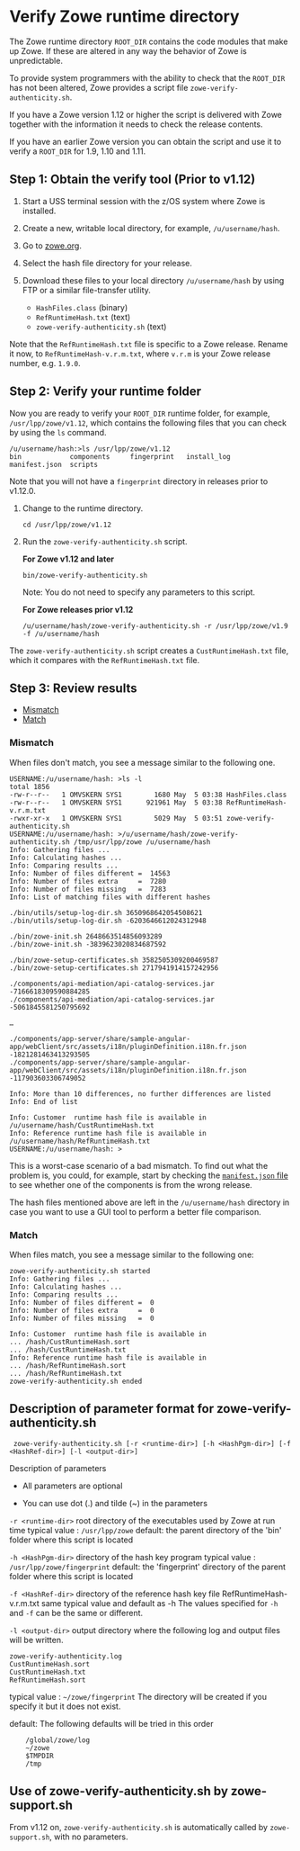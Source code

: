 # Verify Zowe runtime directory

The Zowe runtime directory `ROOT_DIR` contains the code modules that make up Zowe.  If these are altered in any way the behavior of Zowe is unpredictable.  

To provide system programmers with the ability to check that the `ROOT_DIR` has not been altered, Zowe provides a script file `zowe-verify-authenticity.sh`. 

If you have a Zowe version 1.12 or higher the script is delivered with Zowe together with the information it needs to check the release contents.  

If you have an earlier Zowe version you can obtain the script and use it to verify a `ROOT_DIR` for 1.9, 1.10 and 1.11.   

## Step 1: Obtain the verify tool (Prior to v1.12)

1. Start a USS terminal session with the z/OS system where Zowe is installed.  
2. Create a new, writable local directory, for example, `/u/username/hash`.
3. Go to [zowe.org](https://www.zowe.org/).
4. Select the hash file directory for your release.
5. Download these files to your local directory `/u/username/hash`  by using FTP or a similar file-transfer utility.  <!--How to select the hash files? Will there be a link or button somewhere? -->

   - `HashFiles.class` (binary)
   - `RefRuntimeHash.txt` (text)  
   - `zowe-verify-authenticity.sh` (text)

Note that the `RefRuntimeHash.txt` file is specific to a Zowe release.  Rename it now, to `RefRuntimeHash-v.r.m.txt`, where `v.r.m` is your Zowe release number, e.g. `1.9.0`.  

## Step 2: Verify your runtime folder

Now you are ready to verify your `ROOT_DIR` runtime folder, for example, `/usr/lpp/zowe/v1.12`, which contains the following files that you can check by using the `ls` command. 

```
/u/username/hash:>ls /usr/lpp/zowe/v1.12
bin            components     fingerprint   install_log    manifest.json  scripts
```
Note that you will not have a `fingerprint` directory in releases prior to v1.12.0.  

1. Change to the runtime directory. 
   ```
   cd /usr/lpp/zowe/v1.12
   ``` 

2. Run the `zowe-verify-authenticity.sh` script.

   **For Zowe v1.12 and later** 

   ```
   bin/zowe-verify-authenticity.sh
   ``` 
   Note: You do not need to specify any parameters to this script.  

   **For Zowe releases prior v1.12**
   ```
   /u/username/hash/zowe-verify-authenticity.sh -r /usr/lpp/zowe/v1.9 -f /u/username/hash
   ```

The `zowe-verify-authenticity.sh` script creates a `CustRuntimeHash.txt` file, which it compares with the `RefRuntimeHash.txt` file.  

## Step 3: Review results

- [Mismatch](#mismatch)
- [Match](#match)

### Mismatch

When files don't match, you see a message similar to the following one. 

```
USERNAME:/u/username/hash: >ls -l
total 1856
-rw-r--r--   1 OMVSKERN SYS1        1680 May  5 03:38 HashFiles.class
-rw-r--r--   1 OMVSKERN SYS1      921961 May  5 03:38 RefRuntimeHash-v.r.m.txt
-rwxr-xr-x   1 OMVSKERN SYS1        5029 May  5 03:51 zowe-verify-authenticity.sh
USERNAME:/u/username/hash: >/u/username/hash/zowe-verify-authenticity.sh /tmp/usr/lpp/zowe /u/username/hash
Info: Gathering files ...
Info: Calculating hashes ...
Info: Comparing results ...
Info: Number of files different =  14563
Info: Number of files extra     =  7280
Info: Number of files missing   =  7283
Info: List of matching files with different hashes

./bin/utils/setup-log-dir.sh 3650968642054508621
./bin/utils/setup-log-dir.sh -6203646612024312948

./bin/zowe-init.sh 2648663514856093289
./bin/zowe-init.sh -3839623020834687592

./bin/zowe-setup-certificates.sh 3582505309200469587
./bin/zowe-setup-certificates.sh 2717941914157242956

./components/api-mediation/api-catalog-services.jar -7166618309590884285
./components/api-mediation/api-catalog-services.jar -5061845581250795692

…

./components/app-server/share/sample-angular-app/webClient/src/assets/i18n/pluginDefinition.i18n.fr.json -1821281463413293505
./components/app-server/share/sample-angular-app/webClient/src/assets/i18n/pluginDefinition.i18n.fr.json -117903603306749052

Info: More than 10 differences, no further differences are listed
Info: End of list

Info: Customer  runtime hash file is available in  /u/username/hash/CustRuntimeHash.txt
Info: Reference runtime hash file is available in  /u/username/hash/RefRuntimeHash.txt
USERNAME:/u/username/hash: >
```

This is a worst-case scenario of a bad mismatch.  To find out what the problem is, you could, for example, start by checking the [`manifest.json` file](troubleshoot-zowe-release.md#check-the-zowe-release-number) to see whether one of the components is from the wrong release.

The hash files mentioned above are left in the `/u/username/hash` directory in case you want to use a GUI tool to perform a better file comparison.

### Match

When files match, you see a message similar to the following one:

```
zowe-verify-authenticity.sh started
Info: Gathering files ...
Info: Calculating hashes ...
Info: Comparing results ...
Info: Number of files different =  0
Info: Number of files extra     =  0
Info: Number of files missing   =  0

Info: Customer  runtime hash file is available in 
... /hash/CustRuntimeHash.sort
... /hash/CustRuntimeHash.txt
Info: Reference runtime hash file is available in 
... /hash/RefRuntimeHash.sort
... /hash/RefRuntimeHash.txt
zowe-verify-authenticity.sh ended
```

## Description of parameter format for zowe-verify-authenticity.sh
`
zowe-verify-authenticity.sh [-r <runtime-dir>] [-h <HashPgm-dir>] [-f <HashRef-dir>] [-l <output-dir>]`

Description of parameters

   - All parameters are optional

   - You can use dot (.) and tilde (~) in the parameters

`-r <runtime-dir>` root directory of the executables used by Zowe at run time
typical value : `/usr/lpp/zowe`
default: the parent directory of the 'bin' folder where this script is located

`-h <HashPgm-dir>` directory of the hash key program
typical value : `/usr/lpp/zowe/fingerprint`
default: the 'fingerprint' directory of the parent folder where this script is located

`-f <HashRef-dir>` directory of the reference hash key file RefRuntimeHash-v.r.m.txt
same typical value and default as -h
The values specified for `-h` and `-f` can be the same or different.

`-l <output-dir>`  output directory where the following log and output files will be written.

    zowe-verify-authenticity.log
    CustRuntimeHash.sort
    CustRuntimeHash.txt 
    RefRuntimeHash.sort  

typical value : `~/zowe/fingerprint`
The directory will be created if you specify it but it does not exist.

default: The following defaults will be tried in this order
```
    /global/zowe/log 
    ~/zowe 
    $TMPDIR
    /tmp
```
## Use of zowe-verify-authenticity.sh by zowe-support.sh

From v1.12 on, `zowe-verify-authenticity.sh` is automatically called by `zowe-support.sh`, with no parameters.  

